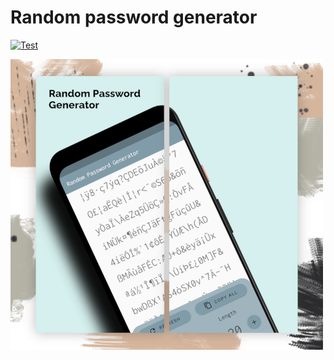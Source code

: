 # Random password generator

[![Test](https://github.com/gustavomurad/random_password_generator/actions/workflows/run-tests.yml/badge.svg?branch=main)](https://github.com/gustavomurad/random_password_generator/actions/workflows/run-tests.yml)

![](assets/screenshots/screenshot.png)

